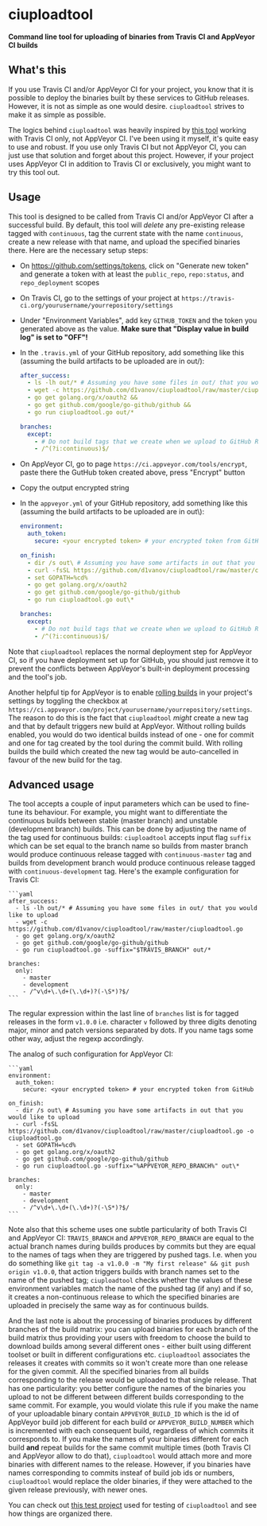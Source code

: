 ciuploadtool
===========

**Command line tool for uploading of binaries from Travis CI and AppVeyor CI builds**

## What's this

If you use Travis CI and/or AppVeyor CI for your project, you know that it is possible to deploy the binaries
built by these services to GitHub releases. However, it is not as simple as one would desire. `ciuploadtool` strives
to make it as simple as possible.

The logics behind `ciuploadtool` was heavily inspired by [this tool]() working with Travis CI only, not AppVeyor CI. I've been
using it myself, it's quite easy to use and robust. If you use only Travis CI but not AppVeyor CI, you can just use that solution
and forget about this project. However, if your project uses AppVeyor CI in addition to Travis CI or exclusively, you might
want to try this tool out.

## Usage

This tool is designed to be called from Travis CI and/or AppVeyor CI after a successful build. By default, this tool will _delete_
any pre-existing release tagged with `continuous`, tag the current state with the name `continuous`, create a new release with that name,
and upload the specified binaries there. Here are the necessary setup steps:

- On https://github.com/settings/tokens, click on "Generate new token" and generate a token with at least the `public_repo`, `repo:status`, and `repo_deployment` scopes
- On Travis CI, go to the settings of your project at `https://travis-ci.org/yourusername/yourrepository/settings`
- Under "Environment Variables", add key `GITHUB_TOKEN` and the token you generated above as the value. **Make sure that "Display value in build log" is set to "OFF"!**
- In the `.travis.yml` of your GitHub repository, add something like this (assuming the build artifacts to be uploaded are in out/):

    ```yaml
    after_success:
      - ls -lh out/* # Assuming you have some files in out/ that you would like to upload
      - wget -c https://github.com/d1vanov/ciuploadtool/raw/master/ciuploadtool.go
      - go get golang.org/x/oauth2 &&
      - go get github.com/google/go-github/github &&
      - go run ciuploadtool.go out/*

    branches:
      except:
        - # Do not build tags that we create when we upload to GitHub Releases
        - /^(?i:continuous)$/
    ```

- On AppVeyor CI, go to page `https://ci.appveyor.com/tools/encrypt`, paste there the GutHub token created above, press "Encrypt" button
- Copy the output encrypted string
- In the `appveyor.yml` of your GitHub repository, add something like this (assuming the build artifacts to be uploaded are in out\\):

    ```yaml
    environment:
      auth_token:
        secure: <your encrypted token> # your encrypted token from GitHub

    on_finish:
      - dir /s out\ # Assuming you have some artifacts in out that you would like to upload
      - curl -fsSL https://github.com/d1vanov/ciuploadtool/raw/master/ciuploadtool.go -o ciuploadtool.go
      - set GOPATH=%cd%
      - go get golang.org/x/oauth2
      - go get github.com/google/go-github/github
      - go run ciuploadtool.go out\*

    branches:
      except:
        - # Do not build tags that we create when we upload to GitHub Releases
        - /^(?i:continuous)$/
    ```

Note that `ciuploadtool` replaces the normal deployment step for AppVeyor CI, so if you have deployment set up for GitHub,
you should just remove it to prevent the conflicts between AppVeyor's built-in deployment processing and the tool's job.

Another helpful tip for AppVeyor is to enable [rolling builds](https://www.appveyor.com/docs/build-configuration/#rolling-builds)
in your project's settings by toggling the checkbox at `https://ci.appveyor.com/project/yourusername/yourrepository/settings`.
The reason to do this is the fact that `ciuploadtool` *might* create a new tag and that by default triggers new build at AppVeyor.
Without rolling builds enabled, you would do two identical builds instead of one - one for commit and one for tag created by the tool
during the commit build. With rolling builds the build which created the new tag would be auto-cancelled in favour of the new build
for the tag.

## Advanced usage

The tool accepts a couple of input parameters which can be used to fine-tune its behaviour. For example, you might want to
differentiate the continuous builds between stable (master branch) and unstable (development branch) builds. This can be done
by adjusting the name of the tag used for continuous builds: `ciuploadtool` accepts input flag `suffix` which can be set equal
to the branch name so builds from master branch would produce continuous release tagged with `continuous-master` tag and
builds from development branch would produce continuous release tagged with `continuous-development` tag. Here's the example
configuration for Travis CI:

    ```yaml
    after_success:
      - ls -lh out/* # Assuming you have some files in out/ that you would like to upload
      - wget -c https://github.com/d1vanov/ciuploadtool/raw/master/ciuploadtool.go
      - go get golang.org/x/oauth2
      - go get github.com/google/go-github/github
      - go run ciuploadtool.go -suffix="$TRAVIS_BRANCH" out/*

    branches:
      only:
        - master
        - development
        - /^v\d+\.\d+(\.\d+)?(-\S*)?$/
    ```

The regular expression within the last line of `branches` list is for tagged releases in the form `v1.0.0` i.e. character `v`
followed by three digits denoting major, minor and patch versions separated by dots. If you name tags some other way, adjust
the regexp accordingly.

The analog of such configuration for AppVeyor CI:

    ```yaml
    environment:
      auth_token:
        secure: <your encrypted token> # your encrypted token from GitHub

    on_finish:
      - dir /s out\ # Assuming you have some artifacts in out that you would like to upload
      - curl -fsSL https://github.com/d1vanov/ciuploadtool/raw/master/ciuploadtool.go -o ciuploadtool.go
      - set GOPATH=%cd%
      - go get golang.org/x/oauth2
      - go get github.com/google/go-github/github
      - go run ciuploadtool.go -suffix="%APPVEYOR_REPO_BRANCH%" out\*

    branches:
      only:
        - master
        - development
        - /^v\d+\.\d+(\.\d+)?(-\S*)?$/
    ```

Note also that this scheme uses one subtle particularity of both Travis CI and AppVeyor CI: `TRAVIS_BRANCH` and `APPVEYOR_REPO_BRANCH`
are equal to the actual branch names during builds produces by commits but they are equal to the names of tags when they are triggered
by pushed tags. I.e. when you do something like `git tag -a v1.0.0 -m "My first release" && git push origin v1.0.0`, that action triggers
builds with branch names set to the name of the pushed tag; `ciuploadtool` checks whether the values of these environment variables
match the name of the pushed tag (if any) and if so, it creates a non-continuous release to which the specified binaries are uploaded
in precisely the same way as for continuous builds.

And the last note is about the processing of binaries produces by different branches of the build matrix: you can upload binaries for each
branch of the build matrix thus providing your users with freedom to choose the build to download builds among several different ones -
either built using different toolset or built in different configurations etc. `ciuploadtool` associates the releases it creates
with commits so it won't create more than one release for the given commit. All the specified binaries from all builds corresponding
to the release would be uploaded to that single release. That has one particularity: you better configure the names of the binaries you upload
to not be different between different builds corresponding to the same commit. For example, you would violate this rule if you make the name
of your uploadable binary contain `APPVEYOR_BUILD_ID` which is the id of AppVeyor build job different for each build or `APPVEYOR_BUILD_NUMBER`
which is incremented with each consequent build, regardless of which commits it corresponds to. If you make the names of your binaries different
for each build **and** repeat builds for the same commit multiple times (both Travis CI and AppVeyor allow to do that), `ciuploadtool` would
attach more and more binaries with different names to the release. However, if you binaries have names corresponding to commits insteaf of
build job ids or numbers, `ciuploadtool` would replace the older binaries, if they were attached to the given release previously, with newer ones.

You can check out [this test project](https://github.com/d1vanov/ciuploadtool-testing) used for testing of `ciuploadtool` and see how things are organized there.
